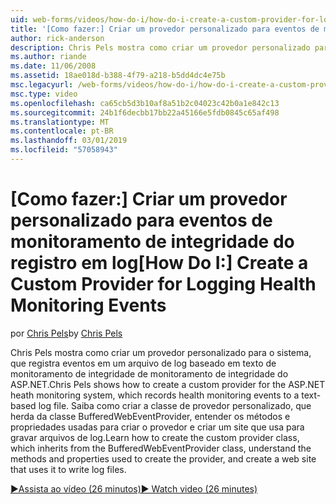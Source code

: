 ```yaml
---
uid: web-forms/videos/how-do-i/how-do-i-create-a-custom-provider-for-logging-health-monitoring-events
title: '[Como fazer:] Criar um provedor personalizado para eventos de monitoramento de integridade do registro em log | Microsoft Docs'
author: rick-anderson
description: Chris Pels mostra como criar um provedor personalizado para o sistema, que registra eventos em um arquivo de log baseado em texto de monitoramento de integridade de monitoramento de integridade do ASP.NET. Le...
ms.author: riande
ms.date: 11/06/2008
ms.assetid: 18ae018d-b388-4f79-a218-b5dd4dc4e75b
msc.legacyurl: /web-forms/videos/how-do-i/how-do-i-create-a-custom-provider-for-logging-health-monitoring-events
msc.type: video
ms.openlocfilehash: ca65cb5d3b10af8a51b2c04023c42b0a1e842c13
ms.sourcegitcommit: 24b1f6decbb17bb22a45166e5fdb0845c65af498
ms.translationtype: MT
ms.contentlocale: pt-BR
ms.lasthandoff: 03/01/2019
ms.locfileid: "57058943"
---
```

<a name="how-do-i-create-a-custom-provider-for-logging-health-monitoring-events"></a><span data-ttu-id="5de5d-104">[Como fazer:] Criar um provedor personalizado para eventos de monitoramento de integridade do registro em log</span><span class="sxs-lookup"><span data-stu-id="5de5d-104">[How Do I:] Create a Custom Provider for Logging Health Monitoring Events</span></span>
====================
<span data-ttu-id="5de5d-105">por [Chris Pels](https://twitter.com/chrispels)</span><span class="sxs-lookup"><span data-stu-id="5de5d-105">by [Chris Pels](https://twitter.com/chrispels)</span></span>

<span data-ttu-id="5de5d-106">Chris Pels mostra como criar um provedor personalizado para o sistema, que registra eventos em um arquivo de log baseado em texto de monitoramento de integridade de monitoramento de integridade do ASP.NET.</span><span class="sxs-lookup"><span data-stu-id="5de5d-106">Chris Pels shows how to create a custom provider for the ASP.NET heath monitoring system, which records health monitoring events to a text-based log file.</span></span> <span data-ttu-id="5de5d-107">Saiba como criar a classe de provedor personalizado, que herda da classe BufferedWebEventProvider, entender os métodos e propriedades usadas para criar o provedor e criar um site que usa para gravar arquivos de log.</span><span class="sxs-lookup"><span data-stu-id="5de5d-107">Learn how to create the custom provider class, which inherits from the BufferedWebEventProvider class, understand the methods and properties used to create the provider, and create a web site that uses it to write log files.</span></span>

[<span data-ttu-id="5de5d-108">&#9654;Assista ao vídeo (26 minutos)</span><span class="sxs-lookup"><span data-stu-id="5de5d-108">&#9654; Watch video (26 minutes)</span></span>](https://channel9.msdn.com/Blogs/ASP-NET-Site-Videos/how-do-i-create-a-custom-provider-for-logging-health-monitoring-events)
